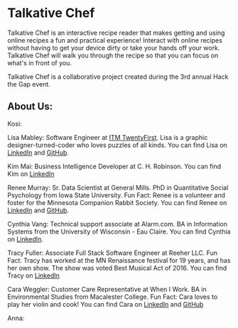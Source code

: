 # Talkative Chef

Talkative Chef is an interactive recipe reader that makes getting and using 
online recipes a fun and practical experience! Interact with online recipes 
without having to get your device dirty or take your hands off your work. 
Talkative Chef will walk you through the recipe so that you can focus on what's
in front of you.

Talkative Chef is a collaborative project created during the 3rd annual Hack the 
Gap event. 

## About Us:
Kosi:

Lisa Mabley: Software Engineer at [ITM TwentyFirst](https://www.itm21st.com/ 
"ITM TwentyFirst"). Lisa is a graphic designer-turned-coder who loves puzzles of 
all kinds. You can find Lisa on [LinkedIn](
https://www.linkedin.com/in/lisamabley "Lisa's LinkedIn") and [GitHub](
https://github.com/LisaMabley "Lisa's GitHub").

Kim Mai: Business Intelligence Developer at C. H. Robinson. You can find Kim on 
[LinkedIn](https://www.linkedin.com/in/kmaimn "Kim's LinkedIn")

Renee Murray: Sr. Data Scientist at General Mills. PhD in Quantitative Social 
Psychology from Iowa State University. Fun Fact: Renee is a volunteer and foster 
for the Minnesota Companion Rabbit Society. You can find Renee on 
[LinkedIn](https://www.linkedin.com/in/renee-murray "Renee's LinkedIn") and 
[GitHub](https://github.com/ReneeMurray "Renee's GitHub").

Cynthia Vang: Technical support associate at Alarm.com. BA in Information 
Systems from the University of Wisconsin - Eau Claire. You can find Cynthia on 
[LinkedIn](https://www.linkedin.com/in/cynthiavang "Cynthia's LinkedIn").

Tracy Fuller: Associate Full Stack Software Engineer at Reeher LLC. Fun Fact: Tracy has 
worked at the MN Renaissance festival for 19 years, and has her own show. The 
show was voted Best Musical Act of 2016. You can find Tracy on [LinkedIn](
https://www.linkedin.com/in/tracyefuller "Tracy's LinkedIn")

Cara Weggler: Customer Care Representative at When I Work. BA in Environmental 
Studies from Macalester College. Fun Fact: Cara loves to play her violin and 
cook! You can find Cara on [LinkedIn](https://www.linkedin.com/in/caraweggler 
"Cara's LinkedIn") and [GitHub](https://github.com/cweggler "Cara's GitHub")

Anna: